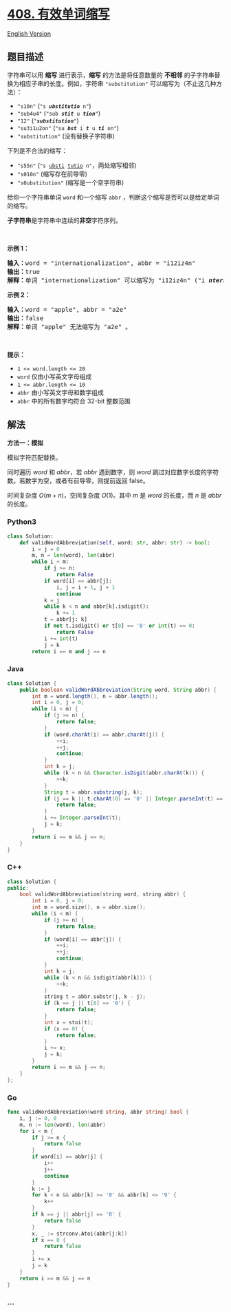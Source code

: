 # [408. 有效单词缩写](https://leetcode.cn/problems/valid-word-abbreviation)

[English Version](/solution/0400-0499/0408.Valid%20Word%20Abbreviation/README_EN.md)

## 题目描述

<!-- 这里写题目描述 -->

<p>字符串可以用 <strong>缩写</strong> 进行表示，<strong>缩写</strong> 的方法是将任意数量的 <strong>不相邻</strong> 的子字符串替换为相应子串的长度。例如，字符串 <code>"substitution"</code> 可以缩写为（不止这几种方法）：</p>

<ul>
	<li><code>"s10n"</code> (<code>"s <em><strong>ubstitutio</strong></em> n"</code>)</li>
	<li><code>"sub4u4"</code> (<code>"sub <em><strong>stit</strong></em> u <em><strong>tion</strong></em>"</code>)</li>
	<li><code>"12"</code> (<code>"<em><strong>substitution</strong></em>"</code>)</li>
	<li><code>"su3i1u2on"</code> (<code>"su <em><strong>bst</strong></em> i <em><strong>t</strong></em> u <em><strong>ti</strong></em> on"</code>)</li>
	<li><code>"substitution"</code> (没有替换子字符串)</li>
</ul>

<p>下列是不合法的缩写：</p>

<ul>
	<li><code>"s55n"</code>&nbsp;(<code>"s&nbsp;<u>ubsti</u>&nbsp;<u>tutio</u>&nbsp;n"</code>，两处缩写相邻)</li>
	<li><code>"s010n"</code>&nbsp;(缩写存在前导零)</li>
	<li><code>"s0ubstitution"</code>&nbsp;(缩写是一个空字符串)</li>
</ul>

<p>给你一个字符串单词 <code>word</code> 和一个缩写&nbsp;<code>abbr</code>&nbsp;，判断这个缩写是否可以是给定单词的缩写。</p>

<p><strong>子字符串</strong>是字符串中连续的<strong>非空</strong>字符序列。</p>

<p>&nbsp;</p>

<p><strong>示例 1：</strong></p>

<pre>
<strong>输入：</strong>word = "internationalization", abbr = "i12iz4n"
<strong>输出：</strong>true
<strong>解释：</strong>单词 "internationalization" 可以缩写为 "i12iz4n" ("i <em><strong>nternational</strong></em> iz <em><strong>atio</strong></em> n") 。
</pre>

<p><strong>示例 2：</strong></p>

<pre>
<strong>输入：</strong>word = "apple", abbr = "a2e"
<strong>输出：</strong>false
<strong>解释：</strong>单词 "apple" 无法缩写为 "a2e" 。
</pre>

<p>&nbsp;</p>

<p><strong>提示：</strong></p>

<ul>
	<li><code>1 &lt;= word.length &lt;= 20</code></li>
	<li><code>word</code> 仅由小写英文字母组成</li>
	<li><code>1 &lt;= abbr.length &lt;= 10</code></li>
	<li><code>abbr</code> 由小写英文字母和数字组成</li>
	<li><code>abbr</code> 中的所有数字均符合 32-bit 整数范围</li>
</ul>

## 解法

<!-- 这里可写通用的实现逻辑 -->

**方法一：模拟**

模拟字符匹配替换。

同时遍历 $word$ 和 $abbr$，若 $abbr$ 遇到数字，则 $word$ 跳过对应数字长度的字符数。若数字为空，或者有前导零，则提前返回 false。

时间复杂度 $O(m+n)$，空间复杂度 $O(1)$。其中 $m$ 是 $word$ 的长度，而 $n$ 是 $abbr$ 的长度。

<!-- tabs:start -->

### **Python3**

<!-- 这里可写当前语言的特殊实现逻辑 -->

```python
class Solution:
    def validWordAbbreviation(self, word: str, abbr: str) -> bool:
        i = j = 0
        m, n = len(word), len(abbr)
        while i < m:
            if j >= n:
                return False
            if word[i] == abbr[j]:
                i, j = i + 1, j + 1
                continue
            k = j
            while k < n and abbr[k].isdigit():
                k += 1
            t = abbr[j: k]
            if not t.isdigit() or t[0] == '0' or int(t) == 0:
                return False
            i += int(t)
            j = k
        return i == m and j == n
```

### **Java**

<!-- 这里可写当前语言的特殊实现逻辑 -->

```java
class Solution {
    public boolean validWordAbbreviation(String word, String abbr) {
        int m = word.length(), n = abbr.length();
        int i = 0, j = 0;
        while (i < m) {
            if (j >= n) {
                return false;
            }
            if (word.charAt(i) == abbr.charAt(j)) {
                ++i;
                ++j;
                continue;
            }
            int k = j;
            while (k < n && Character.isDigit(abbr.charAt(k))) {
                ++k;
            }
            String t = abbr.substring(j, k);
            if (j == k || t.charAt(0) == '0' || Integer.parseInt(t) == 0) {
                return false;
            }
            i += Integer.parseInt(t);
            j = k;
        }
        return i == m && j == n;
    }
}
```

### **C++**

```cpp
class Solution {
public:
    bool validWordAbbreviation(string word, string abbr) {
        int i = 0, j = 0;
        int m = word.size(), n = abbr.size();
        while (i < m) {
            if (j >= n) {
                return false;
            }
            if (word[i] == abbr[j]) {
                ++i;
                ++j;
                continue;
            }
            int k = j;
            while (k < n && isdigit(abbr[k])) {
                ++k;
            }
            string t = abbr.substr(j, k - j);
            if (k == j || t[0] == '0') {
                return false;
            }
            int x = stoi(t);
            if (x == 0) {
                return false;
            }
            i += x;
            j = k;
        }
        return i == m && j == n;
    }
};
```

### **Go**

```go
func validWordAbbreviation(word string, abbr string) bool {
	i, j := 0, 0
	m, n := len(word), len(abbr)
	for i < m {
		if j >= n {
			return false
		}
		if word[i] == abbr[j] {
			i++
			j++
			continue
		}
		k := j
		for k < n && abbr[k] >= '0' && abbr[k] <= '9' {
			k++
		}
		if k == j || abbr[j] == '0' {
			return false
		}
		x, _ := strconv.Atoi(abbr[j:k])
		if x == 0 {
			return false
		}
		i += x
		j = k
	}
	return i == m && j == n
}
```

### **...**

```

```

<!-- tabs:end -->
